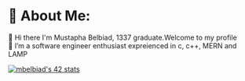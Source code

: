   # 💫 About Me:
🔭 Hi there I'm Mustapha Belbiad, 1337 graduate.Welcome to my profile <br>🌱 I’m a software engineer enthusiast expreienced in c, c++, MERN and LAMP<br>
<!DOCTYPE html>
<html>
  <a href="https://github.com/oakoudad/badge42"><img src="https://badge.mediaplus.ma/greenbinary/mbelbiad" alt="mbelbiad's 42 stats" /></a>
</html>
